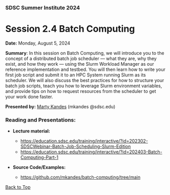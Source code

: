 ### SDSC Summer Institute 2024
# Session 2.4 Batch Computing

**Date:** Monday, August 5, 2024

**Summary**: In this session on Batch Computing, we will introduce you to the concept of a distributed batch job scheduler — what they are, why they exist, and how they work — using the Slurm Workload Manager as our reference implementation and testbed. You will then learn how to write your first job script and submit it to an HPC System running Slurm as its scheduler. We will also discuss the best practices for how to structure your batch job scripts, teach you how to leverage Slurm environment variables, and provide tips on how to request resources from the scheduler to get your work done faster.

**Presented by:** [Marty Kandes](https://www.sdsc.edu/research/researcher_spotlight/thomas_mary.html) (mkandes @sdsc.edu)

### Reading and Presentations:
* **Lecture material:**
   * https://education.sdsc.edu/training/interactive/?id=202302-SDSCWebinar-Batch-Job-Scheduling-Slurm-Edition
   * https://education.sdsc.edu/training/interactive/?id=202403-Batch-Computing-Part-1
  
* **Source Code/Examples:** 
   * https://github.com/mkandes/batch-computing/tree/main



[Back to Top](#top)

